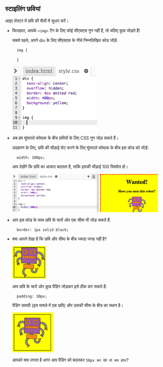 ## स्टाइलिंग छवियां

आइए पोस्टर में छवि की शैली में सुधार करें।

+ फिलहाल, आपके `<img>` टैग के लिए कोई सीएसएस गुण नहीं हैं, तो चलिए कुछ जोड़ते हैं!
    
    सबसे पहले, अपने div के लिए सीएसएस के नीचे निम्नलिखित कोड जोड़ें:
    
        img {
        
        }
        
    
    ![स्क्रीनशॉट](images/wanted-img-css.png)

+ अब हम घुंघराले कोष्ठक के बीच छवियों के लिए CSS गुण जोड़ सकते हैं।
    
    उदाहरण के लिए, छवि की चौड़ाई सेट करने के लिए घुंघराले कोष्ठक के बीच इस कोड को जोड़ें:
    
        width: 100px;
        
    
    आप देखेंगे कि छवि का आकार बदलता है, ताकि इसकी चौड़ाई 100 पिक्सेल हो।
    
    ![स्क्रीनशॉट](images/wanted-img-width.png)

+ आप इस कोड के साथ छवि के चारों ओर एक सीमा भी जोड़ सकते हैं:
    
        border: 1px solid black;
        

+ क्या आपने देखा है कि छवि और सीमा के बीच ज्यादा जगह नहीं है?
    
    ![स्क्रीनशॉट](images/wanted-img-border.png)
    
    आप छवि के चारों ओर कुछ पैडिंग जोड़कर इसे ठीक कर सकते हैं:
    
        padding: 10px;
        
    
    पैडिंग सामग्री (इस मामले में एक छवि) और उसकी सीमा के बीच का स्थान है।
    
    ![स्क्रीनशॉट](images/wanted-img-padding.png)
    
    आपको क्या लगता है अगर आप पैडिंग को बदलकर ` 50px कर देते तो क्या होता `?